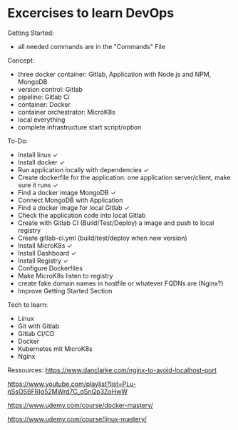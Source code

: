 # Excercises to learn DevOps

Getting Started:
- all needed commands are in the "Commands" File

Concept:
- three docker container: Gitlab, Application with Node.js and NPM, MongoDB
- version control: Gitlab
- pipeline: Gitlab Ci
- container: Docker
- container orchestrator: MicroK8s
- local everything
- complete infrastructure start script/option

To-Do:
- Install linux ✓
- Install docker ✓  
- Run application locally with dependencies ✓
- Create dockerfile for the application: one application server/client, make sure it runs ✓
- Find a docker image MongoDB ✓
- Connect MongoDB with Application
- Find a docker image for local Gitlab ✓
- Check the application code into local Gitlab
- Create with Gitlab CI (Build/Test/Deploy) a image and push to local registry
- Create gitlab-ci.yml (build/test/deploy when new version) 
- Install MicroK8s ✓
- Install Dashboard ✓
- Install Registry ✓
- Configure Dockerfiles
- Make MicroK8s listen to registry
- create fake domain names in hostfile or whatever FQDNs are (Nginx?)
- Improve Getting Started Section

Tech to learn:
- Linux
- Git with Gitlab 
- Gitlab CI/CD
- Docker
- Kubernetes mit MicroK8s
- Nginx

Ressources:
https://www.danclarke.com/nginx-to-avoid-localhost-port

https://www.youtube.com/playlist?list=PLu-nSsOS6FRIg52MWrd7C_qSnQp3ZoHwW

https://www.udemy.com/course/docker-mastery/

https://www.udemy.com/course/linux-mastery/
